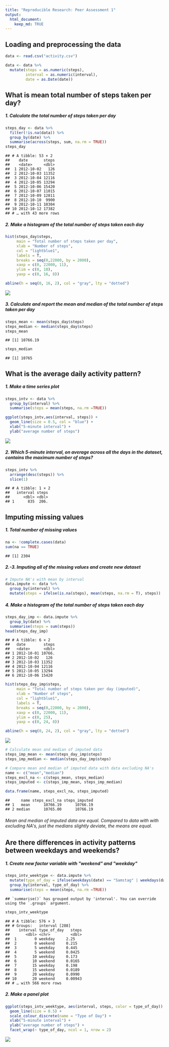 ```yaml
---
title: "Reproducible Research: Peer Assessment 1"
output:
  html_document:
    keep_md: TRUE
---
```



## Loading and preprocessing the data


```r
data <- read.csv("activity.csv")

data <- data %>%
  mutate(steps = as.numeric(steps),
         interval = as.numeric(interval),
         date = as.Date(date))
```

## What is mean total number of steps taken per day?

##### 1. Calculate the total number of steps taken per day

```r
steps_day <- data %>%
  filter(!is.na(data)) %>%
  group_by(date) %>%
  summarise(across(steps, sum, na.rm = TRUE))
steps_day
```

```
## # A tibble: 53 × 2
##    date       steps
##    <date>     <dbl>
##  1 2012-10-02   126
##  2 2012-10-03 11352
##  3 2012-10-04 12116
##  4 2012-10-05 13294
##  5 2012-10-06 15420
##  6 2012-10-07 11015
##  7 2012-10-09 12811
##  8 2012-10-10  9900
##  9 2012-10-11 10304
## 10 2012-10-12 17382
## # … with 43 more rows
```

##### 2. Make a histogram of the total number of steps taken each day

```r
hist(steps_day$steps,
     main = "Total number of steps taken per day",
     xlab = "Number of steps",
     col = "lightblue1",
     labels = T,
     breaks = seq(0,22000, by = 2000),
     xaxp = c(0, 22000, 11),
     ylim = c(0, 18),
     yaxp = c(0, 16, 8))

abline(h = seq(0, 16, 2), col = "gray", lty = "dotted")
```

![](PA1_template_files/figure-html/unnamed-chunk-3-1.png)<!-- -->

##### 3. Calculate and report the mean and median of the total number of steps taken per day

```r
steps_mean <- mean(steps_day$steps)
steps_median <- median(steps_day$steps)
steps_mean
```

```
## [1] 10766.19
```

```r
steps_median
```

```
## [1] 10765
```

## What is the average daily activity pattern?
##### 1. Make a time series plot

```r
steps_intv <- data %>% 
  group_by(interval) %>%
  summarise(steps = mean(steps, na.rm =TRUE))

ggplot(steps_intv,aes(interval, steps)) +
  geom_line(size = 0.5, col = "blue") +
  xlab("5-minute interval") +
  ylab("average number of steps")
```

![](PA1_template_files/figure-html/unnamed-chunk-5-1.png)<!-- -->

##### 2. Which 5-minute interval, on average across all the days in the dataset, contains the maximum number of steps?

```r
steps_intv %>%
  arrange(desc(steps)) %>%
  slice(1)
```

```
## # A tibble: 1 × 2
##   interval steps
##      <dbl> <dbl>
## 1      835  206.
```

## Imputing missing values

##### 1. Total number of missing values


```r
na <- !complete.cases(data)
sum(na == TRUE)
```

```
## [1] 2304
```

##### 2.-3. Imputing all of the missing values and create new dataset


```r
# Impute NA's with mean by interval
data.impute <- data %>%
  group_by(interval) %>%
  mutate(steps = ifelse(is.na(steps), mean(steps, na.rm = T), steps))
```

##### 4. Make a histogram of the total number of steps taken each day 


```r
steps_day_imp <- data.impute %>%
  group_by(date) %>%
  summarise(steps = sum(steps))
head(steps_day_imp)
```

```
## # A tibble: 6 × 2
##   date        steps
##   <date>      <dbl>
## 1 2012-10-01 10766.
## 2 2012-10-02   126 
## 3 2012-10-03 11352 
## 4 2012-10-04 12116 
## 5 2012-10-05 13294 
## 6 2012-10-06 15420
```

```r
hist(steps_day_imp$steps,
     main = "Total number of steps taken per day (imputed)",
     xlab = "Number of steps",
     col = "lightblue1",
     labels = T,
     breaks = seq(0,22000, by = 2000),
     xaxp = c(0, 22000, 11),
     ylim = c(0, 25),
     yaxp = c(0, 24, 8))

abline(h = seq(0, 24, 2), col = "gray", lty = "dotted")
```

![](PA1_template_files/figure-html/unnamed-chunk-9-1.png)<!-- -->

```r
# Calculate mean and median of imputed data
steps_imp_mean <- mean(steps_day_imp$steps)
steps_imp_median <- median(steps_day_imp$steps)

# Compare mean and median of imputed data with data excluding NA's
name <- c("mean","median")
steps_excl_na <- c(steps_mean, steps_median)
steps_imputed <- c(steps_imp_mean, steps_imp_median)

data.frame(name, steps_excl_na, steps_imputed)
```

```
##     name steps_excl_na steps_imputed
## 1   mean      10766.19      10766.19
## 2 median      10765.00      10766.19
```
###### Mean and median of imputed data are equal. Compared to data with with excluding NA's, just the medians slightly deviate, the means are equal.

## Are there differences in activity patterns between weekdays and weekends?


##### 1. Create new factor variable with "weekend" and "weekday"


```r
steps_intv_weektype <- data.impute %>%
  mutate(type_of_day = ifelse(weekdays(date) == "Samstag" | weekdays(date) == "Sonntag", "weekend", "weekday")) %>%
  group_by(interval, type_of_day) %>%
  summarise(steps = mean(steps, na.rm =TRUE))
```

```
## `summarise()` has grouped output by 'interval'. You can override using the `.groups` argument.
```

```r
steps_intv_weektype
```

```
## # A tibble: 576 × 3
## # Groups:   interval [288]
##    interval type_of_day   steps
##       <dbl> <chr>         <dbl>
##  1        0 weekday     2.25   
##  2        0 weekend     0.215  
##  3        5 weekday     0.445  
##  4        5 weekend     0.0425 
##  5       10 weekday     0.173  
##  6       10 weekend     0.0165 
##  7       15 weekday     0.198  
##  8       15 weekend     0.0189 
##  9       20 weekday     0.0990 
## 10       20 weekend     0.00943
## # … with 566 more rows
```

##### 2. Make a panel plot

```r
ggplot(steps_intv_weektype, aes(interval, steps, color = type_of_day)) +
  geom_line(size = 0.5) +
  scale_colour_discrete(name = "Type of Day") +
  xlab("5-minute interval") +
  ylab("average number of steps") +
  facet_wrap(~ type_of_day, ncol = 1, nrow = 2)
```

![](PA1_template_files/figure-html/unnamed-chunk-11-1.png)<!-- -->

